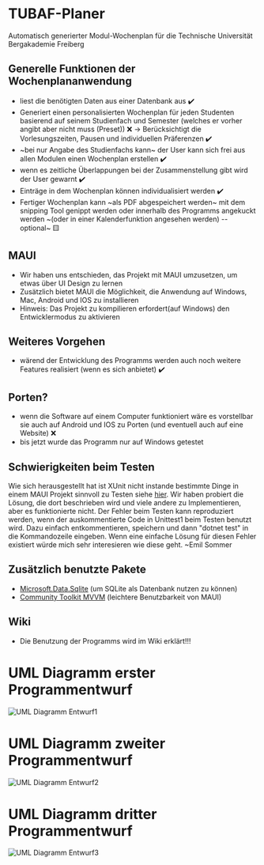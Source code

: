 # TUBAF-Planer
Automatisch generierter Modul-Wochenplan für die Technische Universität Bergakademie Freiberg
## Generelle Funktionen der Wochenplananwendung
- liest die benötigten Daten aus einer Datenbank aus ✔️
- Generiert einen personalisierten Wochenplan für jeden Studenten basierend auf seinem Studienfach und Semester (welches er vorher angibt aber nicht muss (Preset)) ❌
-> Berücksichtigt die Vorlesungszeiten, Pausen und individuellen Präferenzen ✔️
- ~bei nur Angabe des Studienfachs kann~ der User kann sich frei aus allen Modulen einen Wochenplan erstellen ✔️
- wenn es zeitliche Überlappungen bei der Zusammenstellung gibt wird der User gewarnt ✔️
- Einträge in dem Wochenplan können individualisiert werden ✔️
- Fertiger Wochenplan kann ~als PDF abgespeichert werden~ mit dem snipping Tool genippt werden oder innerhalb des Programms angekuckt werden ~(oder in einer Kalenderfunktion angesehen werden) --optional~ 🟨
## MAUI
- Wir haben uns entschieden, das Projekt mit MAUI umzusetzen, um etwas über UI Design zu lernen
- Zusätzlich bietet MAUI die Möglichkeit, die Anwendung auf Windows, Mac, Android und IOS zu installieren
- Hinweis: Das Projekt zu kompilieren erfordert(auf Windows) den Entwicklermodus zu aktivieren
## Weiteres Vorgehen
- wärend der Entwicklung des Programms werden auch noch weitere Features realisiert (wenn es sich anbietet) ✔️
## Porten?
- wenn die Software auf einem Computer funktioniert wäre es vorstellbar sie auch auf Android und IOS zu Porten (und eventuell auch auf eine Website) ❌
- bis jetzt wurde das Programm nur auf Windows getestet
 
## Schwierigkeiten beim Testen
   Wie sich herausgestellt hat ist XUnit nicht instande bestimmte Dinge in einem MAUI Projekt sinnvoll zu Testen siehe [hier](https://learn.microsoft.com/en-us/answers/questions/1190946/cant-use-microsoft-maui-storage-preferences-in-uni).
   Wir haben probiert die Lösung, die dort beschrieben wird und viele andere zu Implementieren, aber es funktionierte nicht. Der Fehler beim Testen kann reproduziert werden, wenn der auskommentierte Code in Unittest1 beim Testen benutzt wird. 
   Dazu einfach entkommentieren, speichern und dann "dotnet test" in die Kommandozeile eingeben. Wenn eine einfache Lösung für diesen Fehler existiert würde mich sehr interesieren wie diese geht.   ~Emil Sommer

## Zusätzlich benutzte Pakete
- [Microsoft.Data.Sqlite](https://www.nuget.org/packages/Microsoft.Data.Sqlite) (um SQLite als Datenbank nutzen zu können)
- [Community Toolkit MVVM](https://www.nuget.org/packages/CommunityToolkit.Mvvm) (leichtere Benutzbarkeit von MAUI)

## Wiki
- Die Benutzung der Programms wird im Wiki erklärt!!!

# UML Diagramm erster Programmentwurf
![UML Diagramm Entwurf1](http://www.plantuml.com/plantuml/png/fP11IyGm48Nl-HMX9nLwy2eYknGyxUAglo0c8orE4ibC5iJrlnir8McHNhQtcNvvxytR4Al0qQBGg8Zay-Dk3pnwG-9JoFHfxuX3rEp3nQNu4fdRUnCHCZEiCRk9E7DRO_vsYVgPdy3w8vHLGRQ8XrUSzCY3Zu60Miq3AlSI9pGGYla8-ktX207LUnPPzwbYzn5n5lASZBBg3f7Ostb50HHdSr5BbbTzdtkIDp8c8P6dpYhtqVt-xwwxfil4QUzOJOv4ixqzzSjx_bTQGbKY4Ms_9L1zi4QrDyl-T9SJp_VbskmjDk1CjFWD)
# UML Diagramm zweiter Programmentwurf
![UML Diagramm Entwurf2](http://www.plantuml.com/plantuml/png/fPJVQzim4CVV_LU8x2NPrj2tGWYXIuB7e6NTch37SBKljPXa6TrfOup-xvEbiVZ7t9hK3p7exZxVK-vxlYO6oquhiTklFwI7EmKbsiD60T5XA-7HWZxignmOyoGfGIDLa64hM_nEX7-okaQarfICPHuEu_DkAwbIyEi-Ap1t2gUpK-YJJxR7cdWqLkm9xT_eKn9U9yLRusirSc5oQi2ZwlsNczjUA0XyHDu2WszBr-y78A-_43UIU1cGgvWV9TlK4Ey2Asigj2oHp57N2JGCI9rI8GThlV-qrauOtTZ64HiTih1BtLW4ncR6TFR25V7p3xGAgagMZprSWTdtHdmQswLMfxxl1sFKiCns_SrA3lZ-UDPtm4MhoVZxr3FS3ecfPRTzAJcUBfTYkdl_9aslhYulPo4WV2I8hbPDEtvrPIY9ab6ewUVvFmzVN8XMeEd1UMi82p7HKChAAM0aaGF3v1neVnwUdDKp867YAPq5xbZHKnrXrw6U_7ndNkFjCoADDLpK-6HqFtrkNpiPEOiHhC5_S7pbAwzqsWW_2kdbBMHCugVamc_BPFHTNwCnBEARRspS_BHbqJTv-5exVoeuhjY09y_W9DU-pccL_040)
# UML Diagramm dritter Programmentwurf
![UML Diagramm Entwurf3](http://www.plantuml.com/plantuml/png/hLHTJzim57tlhx3OInaBuWq9eOhIgjCa41qjs-Dqazoj5lx8x6kgxkE_BuvXYOCPGImFZNhFpJt7FZu-imI6d1GZ1H9j1GMozStvTF5bAK2XOJz7h7uA0TOoNyeT5oMQJnotbxf44HhQvogtQEuW5pZJGc11NAlJkjE92MjUEA1_vYnf6TedhFlF3cTReIzW-U8F_JB_TXzSQ7WOCTvlotDkAm6xW7I1cK4Wx6gEFaE1VPIn5f-MzsHh_Q3_WblgZdYF2WqGUfdtzT-ZvjLQsCoGI1jTsev3mSRLnulB66f7qnm85aPB_yx1rl9Ec5TmlpcXFr36KnkyVngoB8iBbWnNtrYXdR7ezIPXSaOvcuIsYBSbx9AOtozdq2H1exLC0aq2aWYgCgwFdIfPYGOLMnfTeI6ETl-P9H-i-0_ibUQmcsdXfEhLryt20xIgu17C9LxhxQfH_BGL2oU4R4wHTovXSjoGjZZk3YSstPrM4SKsrf0EIQfZ3NaF2f9k5F_kS6culCLT7myPUpGsVMBnwWwDWAhoXlTKJfMc3PhGzy5EQGKIlGVZi7assebwNtAjnTDyy_FFXbE2nyVkV0cqYTI6ttfAxsPUeoKRtSlrRb2edfwoyVhTcyNY-FZeQBy1c4SywMJIuJsuTghv9506ekx5VvYyxBECHKtTU-OmClo4xKbGl78222qhWM3ljGIF3FCinGQBMyjqgDfNayJPy0pEOZzJBKjQfUTu-m-IpXLyuiUF1kk9vwQvHmCzoh9Va-U63TZE0PB-r_hQ2DM-S4Lee23BjfmsTRpsXYxyLHnFazJYEn4zR6CP3b79lch3dCyaXKmEEQmldtc6gdHI_040)
